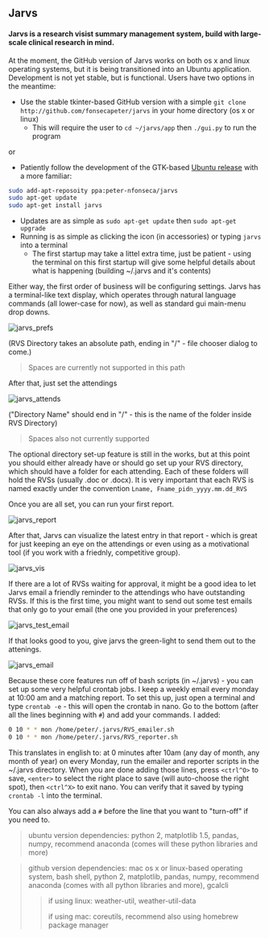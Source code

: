 ## Jarvs

#### Jarvs is a research visist summary management system, build with large-scale clinical research in mind.

At the moment, the GitHub version of Jarvs works on both os x and linux operating systems, but it is being transitioned into an Ubuntu application. Development is not yet stable, but is functional. Users have two options in the meantime:
* Use the stable tkinter-based GitHub version with a simple `git clone http://github.com/fonsecapeter/jarvs` in your home directory (os x or linux)
  * This will require the user to `cd ~/jarvs/app` then `./gui.py` to run the program

or

* Patiently follow the development of the GTK-based [Ubuntu release](http://launchpad.net/jarvs) with a more familiar:
```bash
sudo add-apt-reposoity ppa:peter-nfonseca/jarvs
sudo apt-get update
sudo apt-get install jarvs
``` 
  * Updates are as simple as `sudo apt-get update` then `sudo apt-get upgrade`
  * Running is as simple as clicking the icon (in accessories) or typing `jarvs` into a terminal
    * The first startup may take a littel extra time, just be patient - using the terminal on this first startup will give some helpful details about what is happening (building ~/.jarvs and it's contents)

Either way, the first order of business will be configuring settings. Jarvs has a terminal-like text display, which operates through natural language commands (all lower-case for now), as well as standard gui main-menu drop downs.

![jarvs_prefs](app/design/jarvs_prefs.png)

(RVS Directory takes an absolute path, ending in "/" - file chooser dialog to come.)
> Spaces are currently not supported in this path

After that, just set the attendings

![jarvs_attends](app/design/jarvs_attends.png)

("Directory Name" should end in "/" - this is the name of the folder inside RVS Directory)
> Spaces also not currently supported

The optional directory set-up feature is still in the works, but at this point you should either already have or should go set up your RVS directory, which should have a folder for each attending. Each of these folders will hold the RVSs (usually .doc or .docx). It is very important that each RVS is named exactly under the convention `Lname, Fname_pidn_yyyy.mm.dd_RVS`

Once you are all set, you can run your first report.

![jarvs_report](app/design/jarvs_report.png)

After that, Jarvs can visualize the latest entry in that report - which is great for just keeping an eye on the attendings or even using as a motivational tool (if you work with a friednly, competitive group).

![jarvs_vis](app/design/jarvs_vis.png)

If there are a lot of RVSs waiting for approval, it might be a good idea to let Jarvs email a friendly reminder to the attendings who have outstanding RVSs. If this is the first time, you might want to send out some test emails that only go to your email (the one you provided in your preferences)

![jarvs_test_email](app/design/jarvs_test_email.png)

If that looks good to you, give jarvs the green-light to send them out to the attenings.

![jarvs_email](app/design/jarvs_email.png)

Because these core features run off of bash scripts (in ~/.jarvs) - you can set up some very helpful crontab jobs. I keep a weekly email every monday at 10:00 am and a matching report. To set this up, just open a terminal and type `crontab -e` - this will open the crontab in nano. Go to the bottom (after all the lines beginning with `#`) and add your commands. I added:
```bash
0 10 * * mon /home/peter/.jarvs/RVS_emailer.sh
0 10 * * mon /home/peter/.jarvs/RVS_reporter.sh
```

This translates in english to: at 0 minutes after 10am (any day of month, any month of year) on every Monday, run the emailer and reporter scripts in the ~/.jarvs directory. When you are done adding those lines, press `<ctrl^O>` to save, `<enter>` to select the right place to save (will auto-choose the right spot), then `<ctrl^X>` to exit nano. You can verify that it saved by typing `crontab -l` into the terminal.

You can also always add a `#` before the line that you want to "turn-off" if you need to.

> ubuntu version dependencies:
python 2, matplotlib 1.5, pandas, numpy, recommend anaconda (comes will these python libraries and more)

> github version dependencies:
mac os x or linux-based operating system, bash shell, python 2, matplotlib, pandas, numpy, recommend  anaconda (comes with all python libraries and more), gcalcli
>> if using linux: weather-util, weather-util-data
>>
>> if using mac: coreutils, recommend also using homebrew package manager
